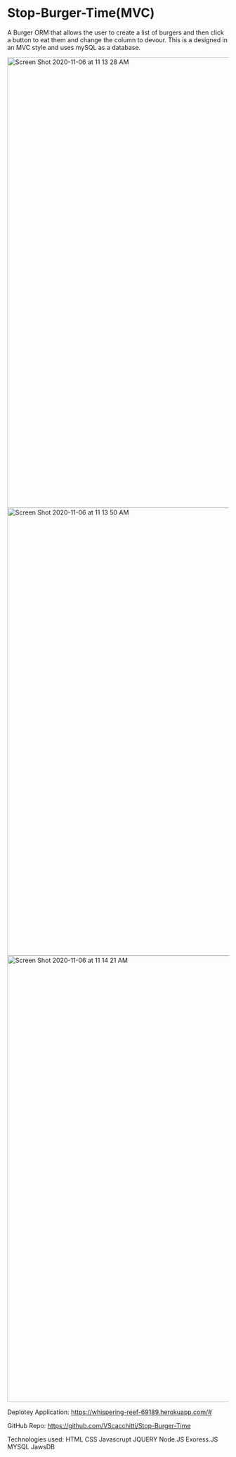 # Stop-Burger-Time(MVC)
A Burger ORM that allows the user to create a list of burgers and then click a button to eat them and change the column to devour.  This is a designed in an MVC style and uses mySQL as a database.

<img width="1024" alt="Screen Shot 2020-11-06 at 11 13 28 AM" src="https://user-images.githubusercontent.com/67161794/98389105-9e7e0280-2021-11eb-8716-b442299b9794.png">


<img width="1018" alt="Screen Shot 2020-11-06 at 11 13 50 AM" src="https://user-images.githubusercontent.com/67161794/98389167-b2296900-2021-11eb-9e81-32f18b32e8e5.png">


<img width="1015" alt="Screen Shot 2020-11-06 at 11 14 21 AM" src="https://user-images.githubusercontent.com/67161794/98389203-be152b00-2021-11eb-837a-0607c44e440e.png">

Deplotey Application: https://whispering-reef-69189.herokuapp.com/#

GitHub Repo: https://github.com/VScacchitti/Stop-Burger-Time


Technologies used:
HTML
CSS
Javascrupt
JQUERY
Node.JS
Exoress.JS
MYSQL
JawsDB
